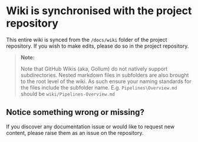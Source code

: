 # Wiki is synchronised with the project repository

This entire wiki is synced from the `/docs/wiki` folder of the project repository. If you wish to make edits, please do so in the project repository.

> **Note:**
>
> Note that GitHub Wikis (aka, Gollum) do not natively support subdirectories. Nested markdown files in subfolders are also brought to the root level of the wiki. As such ensure your naming standards for the files include the subfolder name. E.g. `Pipelines\Overview.md` should be `wiki/Pipelines-Overview.md`

## Notice something wrong or missing?

If you discover any documentation issue or would like to request new content, please raise them as an issue on the repository.
